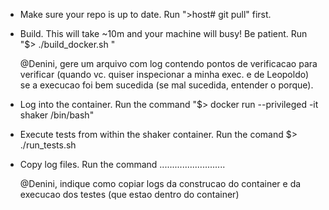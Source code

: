 * Make sure your repo is up to date. Run ">host# git pull" first.

* Build. This will take ~10m and your machine will busy! Be patient. Run "$> ./build_docker.sh "

  @Denini, gere um arquivo com log contendo pontos de verificacao para verificar (quando vc. quiser inspecionar a minha exec. e de Leopoldo) se a execucao foi bem sucedida (se mal sucedida, entender o porque).

* Log into the container. Run the command "$> docker run --privileged -it shaker /bin/bash"

* Execute tests from within the shaker container. Run the comand $> ./run_tests.sh

* Copy log files. Run the command ..........................

  @Denini, indique como copiar logs da construcao do container e da execucao dos testes (que estao dentro do container)